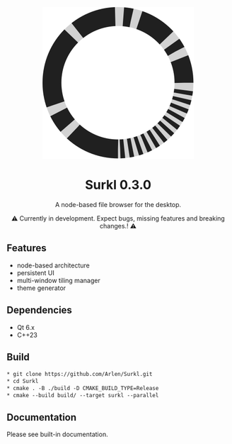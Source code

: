 <div align="center">
<p>
    <a href="https://www.youtube.com/embed/FYBRVgq3kfs?si=ypbDvkBNWpyWaouh" target="_blank">
        <img src="share/logo/scalable/surkl.svg"  alt="watch the demo">
    </a>
</p>

Surkl 0.3.0
===========

A node-based file browser for the desktop.

⚠ Currently in development. Expect bugs, missing features and breaking changes.! ⚠

</div>

Features
--------

* node-based architecture
* persistent UI
* multi-window tiling manager
* theme generator

Dependencies
------------
* Qt 6.x
* C++23

Build
-----

```
* git clone https://github.com/Arlen/Surkl.git
* cd Surkl
* cmake . -B ./build -D CMAKE_BUILD_TYPE=Release
* cmake --build build/ --target surkl --parallel
```

Documentation
-------------
Please see built-in documentation.
